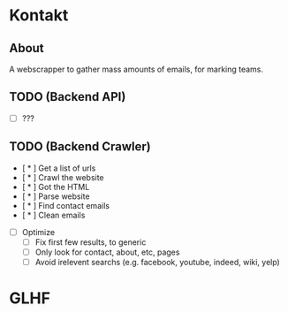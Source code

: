# Kontakt

## About
A webscrapper to gather mass amounts of emails, for marking teams.

## TODO (Backend API)
 
 - [ ] ???

## TODO (Backend Crawler)

 - [ * ] Get a list of urls
 - [ * ] Crawl the website
 - [ * ] Got the HTML
 - [ * ] Parse website
 - [ * ] Find contact emails
 - [ * ] Clean emails
 - [ ] Optimize
	- [ ] Fix first few results, to generic
	- [ ] Only look for contact, about, etc, pages
	- [ ] Avoid irelevent searchs (e.g. facebook, youtube, indeed, wiki, yelp)

# GLHF


